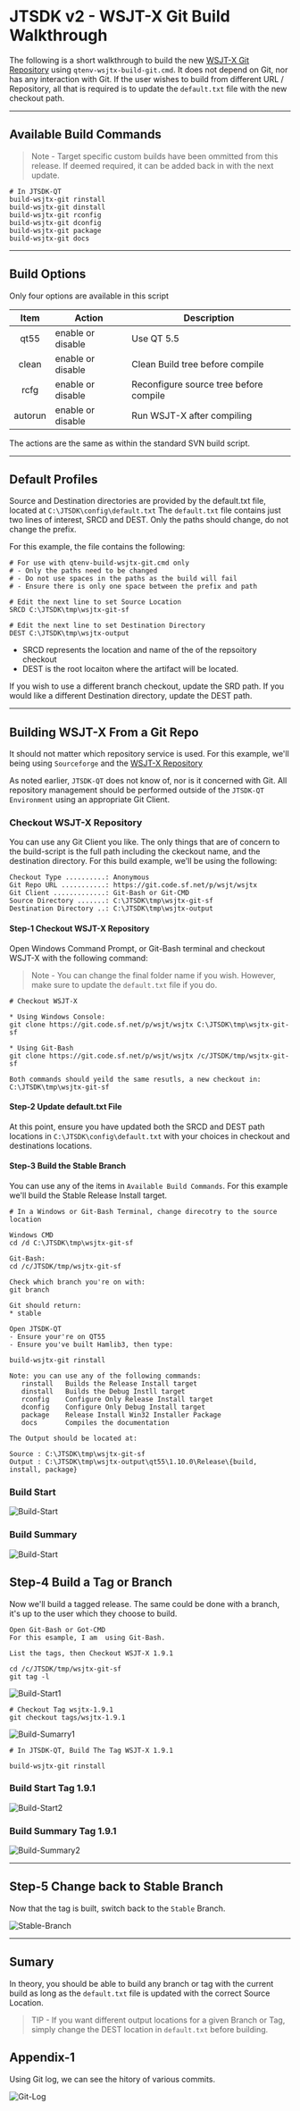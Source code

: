 # JTSDK v2 - WSJT-X Git Build Walkthrough
The following is a short walkthrough to build the new 
[WSJT-X Git Repository](https://sourceforge.net/p/wsjt/wsjtx/ci/stable/tree/) using `qtenv-wsjtx-build-git.cmd`.
It does not depend on Git, nor has any interaction with Git. If the
user wishes to build from different URL / Repository, all that is
required is to update the `default.txt` file with the new checkout
path. 

---

## Available Build Commands
>Note - Target specific custom builds have been ommitted from this release. If deemed required, it can be added back in with the next update.
```
# In JTSDK-QT
build-wsjtx-git rinstall
build-wsjtx-git dinstall
build-wsjtx-git rconfig
build-wsjtx-git dconfig
build-wsjtx-git package
build-wsjtx-git docs
```

---

## Build Options
Only four options are available in this script

| Item       | Action             | Description   |
| :---------:|--------------------|---------------|
| qt55       | enable or disable  | Use QT 5.5    |
| clean      | enable or disable  | Clean Build tree before compile |
| rcfg       | enable or disable  | Reconfigure source tree before compile |
| autorun    | enable or disable  | Run WSJT-X after compiling |

The actions are the same as within the standard SVN build script. 

---

## Default Profiles
Source and Destination directories are provided by the default.txt file, located
at `C:\JTSDK\config\default.txt` The `default.txt` file contains just two lines
of interest, SRCD and DEST. Only the paths should change, do not change the prefix.

For this example, the file contains the following:
```
# For use with qtenv-build-wsjtx-git.cmd only
# - Only the paths need to be changed
# - Do not use spaces in the paths as the build will fail
# - Ensure there is only one space between the prefix and path

# Edit the next line to set Source Location
SRCD C:\JTSDK\tmp\wsjtx-git-sf

# Edit the next line to set Destination Directory
DEST C:\JTSDK\tmp\wsjtx-output
```

* SRCD represents the location and name of the of the repsoitory checkout
* DEST is the root locaiton where the artifact will be located.

If you wish to use a different branch checkout, update the SRD path. If
you would like a different Destination directory, update the DEST path.

---
## Building WSJT-X From a Git Repo
It should not matter which repository service is used. For this example, we'll being using `Sourceforge` and the [WSJT-X Repository](https://sourceforge.net/p/wsjt/wsjtx/ci/stable/tree/)

As noted earlier, `JTSDK-QT` does not know of, nor is it concerned with
Git. All repository management should be performed outside of the 
`JTSDK-QT Environment` using an appropriate Git Client.

### Checkout WSJT-X Repository
You can use any Git Client you like. The only things that are of concern to the
build-script is the full path including the ckeckout name, and the destination
directory. For this build example, we'll be using the following:
```
Checkout Type ..........: Anonymous
Git Repo URL ...........: https://git.code.sf.net/p/wsjt/wsjtx 
Git Client .............: Git-Bash or Git-CMD
Source Directory .......: C:\JTSDK\tmp\wsjtx-git-sf
Destination Directory ..: C:\JTSDK\tmp\wsjtx-output
```

#### **Step-1 Checkout WSJT-X Repository**
Open Windows Command Prompt, or Git-Bash terminal and checkout WSJT-X with the
following command:

>Note - You can change the final folder name if you wish. However, make sure to
update the `default.txt` file if you do.

```
# Checkout WSJT-X

* Using Windows Console:
git clone https://git.code.sf.net/p/wsjt/wsjtx C:\JTSDK\tmp\wsjtx-git-sf

* Using Git-Bash
git clone https://git.code.sf.net/p/wsjt/wsjtx /c/JTSDK/tmp/wsjtx-git-sf

Both commands should yeild the same resutls, a new checkout in: C:\JTSDK\tmp\wsjtx-git-sf

```
#### **Step-2 Update default.txt File**
At this point, ensure you have updated both the SRCD and DEST path locations
in `C:\JTSDK\config\default.txt` with your choices in checkout and destinations locations.

#### **Step-3 Build the Stable Branch**
You can use any of the items in `Available Build Commands`. For this example
we'll build the Stable Release Install target.
```
# In a Windows or Git-Bash Terminal, change direcotry to the source location

Windows CMD
cd /d C:\JTSDK\tmp\wsjtx-git-sf

Git-Bash:
cd /c/JTSDK/tmp/wsjtx-git-sf

Check which branch you're on with:
git branch

Git should return:
* stable

Open JTSDK-QT
- Ensure your're on QT55
- Ensure you've built Hamlib3, then type:

build-wsjtx-git rinstall

Note: you can use any of the following commands:
   rinstall   Builds the Release Install target
   dinstall   Builds the Debug Instll target
   rconfig    Configure Only Release Install target
   dconfig    Configure Only Debug Install target
   package    Release Install Win32 Installer Package
   docs       Compiles the documentation

The Output should be located at:

Source : C:\JTSDK\tmp\wsjtx-git-sf
Output : C:\JTSDK\tmp\wsjtx-output\qt55\1.10.0\Release\{build, install, package}

```

### **Build Start**

![Build-Start](images/wsjtx-git.1.PNG)

### **Build Summary**

![Build-Start](images/wsjtx-git.2.PNG)

## Step-4 Build a Tag or Branch
Now we'll build a tagged release. The same could be done with
a branch, it's up to the user which they choose to build.

```
Open Git-Bash or Got-CMD
For this esample, I am  using Git-Bash.

List the tags, then Checkout WSJT-X 1.9.1

cd /c/JTSDK/tmp/wsjtx-git-sf
git tag -l
```

![Build-Start1](images/wsjtx-git.3.PNG)


```
# Checkout Tag wsjtx-1.9.1
git checkout tags/wsjtx-1.9.1
```

![Build-Sumarry1](images/wsjtx-git.4.PNG)


```
# In JTSDK-QT, Build The Tag WSJT-X 1.9.1

build-wsjtx-git rinstall
```
### **Build Start Tag 1.9.1**

![Build-Start2](images/wsjtx-git.5.PNG)

### **Build Summary Tag 1.9.1**

![Build-Summary2](images/wsjtx-git.6.PNG)

---
## Step-5 Change back to Stable Branch
Now that the tag is built, switch back to the `Stable` Branch.

![Stable-Branch](images/wsjtx-git.7.PNG)

---
## Sumary
In theory, you should be able to build any branch or tag with the current build
as long as the `default.txt` file is updated with the correct Source Location.

>TIP - If you want different output locations for a given Branch or Tag,
simply change the DEST location in `default.txt` before building.


## Appendix-1
Using Git log, we can see the hitory of various commits.

![Git-Log](images/wsjtx-git.8.PNG)









